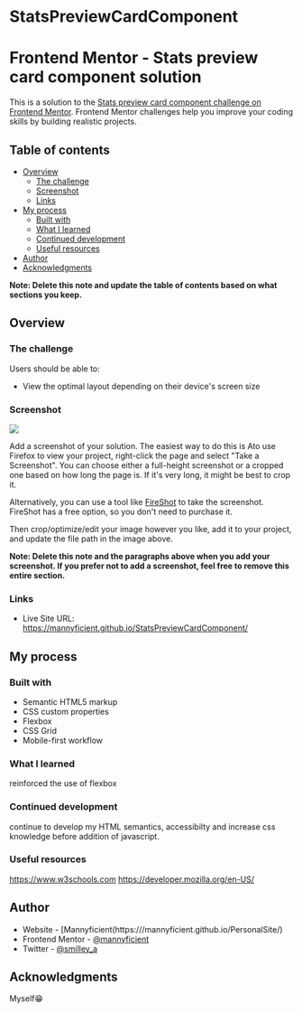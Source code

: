 # StatsPreviewCardComponent
# Frontend Mentor - Stats preview card component solution

This is a solution to the [Stats preview card component challenge on Frontend Mentor](https://www.frontendmentor.io/challenges/stats-preview-card-component-8JqbgoU62). Frontend Mentor challenges help you improve your coding skills by building realistic projects. 

## Table of contents

- [Overview](#overview)
  - [The challenge](#the-challenge)
  - [Screenshot](#screenshot)
  - [Links](#links)
- [My process](#my-process)
  - [Built with](#built-with)
  - [What I learned](#what-i-learned)
  - [Continued development](#continued-development)
  - [Useful resources](#useful-resources)
- [Author](#author)
- [Acknowledgments](#acknowledgments)

**Note: Delete this note and update the table of contents based on what sections you keep.**

## Overview

### The challenge

Users should be able to:

- View the optimal layout depending on their device's screen size

### Screenshot

![](./screenshot.jpg)

Add a screenshot of your solution. The easiest way to do this is Ato use Firefox to view your project, right-click the page and select "Take a Screenshot". You can choose either a full-height screenshot or a cropped one based on how long the page is. If it's very long, it might be best to crop it.

Alternatively, you can use a tool like [FireShot](https://getfireshot.com/) to take the screenshot. FireShot has a free option, so you don't need to purchase it. 

Then crop/optimize/edit your image however you like, add it to your project, and update the file path in the image above.

**Note: Delete this note and the paragraphs above when you add your screenshot. If you prefer not to add a screenshot, feel free to remove this entire section.**

### Links

- Live Site URL: https://mannyficient.github.io/StatsPreviewCardComponent/

## My process

### Built with

- Semantic HTML5 markup
- CSS custom properties
- Flexbox
- CSS Grid
- Mobile-first workflow



### What I learned

reinforced the use of flexbox

### Continued development

continue to develop my HTML semantics, accessibilty and increase css knowledge before addition of javascript. 

### Useful resources

https://www.w3schools.com
https://developer.mozilla.org/en-US/

## Author

- Website - [Mannyficient(https:///mannyficient.github.io/PersonalSite/)
- Frontend Mentor - [@mannyficient](https://www.frontendmentor.io/profile/mannyficient)
- Twitter - [@smilley_a](https://www.twitter.com/smilley_a)



## Acknowledgments
Myself😁
